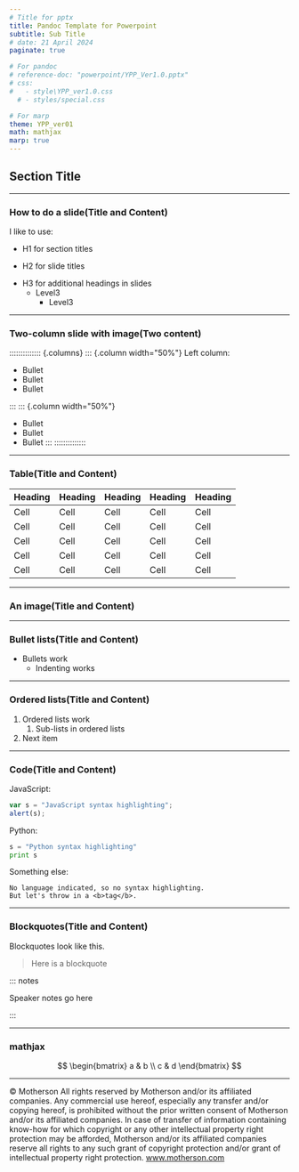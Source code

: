 ```yaml
---
# Title for pptx
title: Pandoc Template for Powerpoint
subtitle: Sub Title
# date: 21 April 2024
paginate: true

# For pandoc
# reference-doc: "powerpoint/YPP_Ver1.0.pptx"
# css:
#   - style\YPP_ver1.0.css
  # - styles/special.css

# For marp
theme: YPP_ver01
math: mathjax
marp: true
---
```


<!-- _class: title -->

<!-- Tilte for Marp -->
<!-- # Title
Makoto.Yaguchi@motherson.com_
2024/04/22 -->


<!-- _class: chapter -->
## Section Title

---

<!-- _class: slide -->
### How to do a slide(Title and Content)

I like to use:

* H1 for section titles
- H2 for slide titles
+ H3 for additional headings in slides
  + Level3
    + Level3

---

<!-- _class: slide -->
### Two-column slide with image(Two content)


:::::::::::::: {.columns}
::: {.column width="50%"}
Left column:

- Bullet
- Bullet
- Bullet

:::
::: {.column width="50%"}
<!-- ![logo](img\Logo_01.png) -->
- Bullet
- Bullet
- Bullet
:::
::::::::::::::


---

<!-- _class: slide -->
### Table(Title and Content)

| Heading | Heading | Heading | Heading | Heading |
| ------- | ------- | ------- | ------- | ------- |
| Cell    | Cell    | Cell    | Cell    | Cell    |
| Cell    | Cell    | Cell    | Cell    | Cell    |
| Cell    | Cell    | Cell    | Cell    | Cell    |
| Cell    | Cell    | Cell    | Cell    | Cell    |
| Cell    | Cell    | Cell    | Cell    | Cell    |


---

<!-- _class: slide -->
### An image(Title and Content)

<!-- ![Alt text looks like this](img/Logo_01.png) -->

---

<!-- _class: slide -->
### Bullet lists(Title and Content)

- Bullets work
  -  Indenting works

---

<!-- _class: slide -->
### Ordered lists(Title and Content)

1. Ordered lists work
   1. Sub-lists in ordered lists 
1. Next item


---

<!-- _class: slide -->
### Code(Title and Content)

JavaScript:

```javascript
var s = "JavaScript syntax highlighting";
alert(s);
```
 
Python:

```python
s = "Python syntax highlighting"
print s
```

Something else:
 
```
No language indicated, so no syntax highlighting. 
But let's throw in a <b>tag</b>.
```

---

<!-- _class: slide -->
### Blockquotes(Title and Content)

Blockquotes look like this.

> Here is a blockquote


::: notes

Speaker notes go here

:::

---

<!-- _class: slide -->
### mathjax

$$
\begin{bmatrix}
  a & b \\
  c & d
\end{bmatrix}
$$

---
<!-- _class: end -->
© Motherson  All rights reserved by Motherson and/or its affiliated companies. Any commercial use hereof, especially any transfer and/or copying hereof, is prohibited without the prior written consent of Motherson and/or its affiliated companies. In case of transfer of information containing know-how for which copyright or any other intellectual property right protection may be afforded, Motherson and/or its affiliated companies reserve all rights to any such grant of copyright protection and/or grant of intellectual property right protection. www.motherson.com
